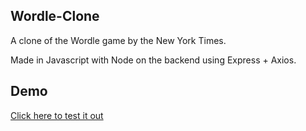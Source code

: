 ## Wordle-Clone

A clone of the Wordle game by the New York Times.

Made in Javascript with Node on the backend using Express + Axios.

## Demo

[Click here to test it out](https://floating-sands-92511.herokuapp.com/)
